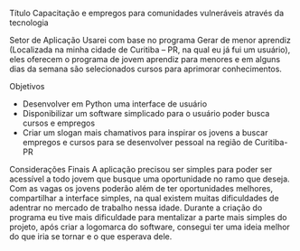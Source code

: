 Título
Capacitação e empregos para comunidades vulneráveis através da tecnologia 

Setor de Aplicação
Usarei com base no programa Gerar de menor aprendiz (Localizada na minha
cidade de Curitiba – PR, na qual eu já fui um usuário), eles oferecem o programa de
jovem aprendiz para menores e em alguns dias da semana são selecionados cursos
para aprimorar conhecimentos.

Objetivos
- Desenvolver em Python uma interface de usuário
- Disponibilizar um software simplicado para o usuário poder busca cursos e empregos
- Criar um slogan mais chamativos para inspirar os jovens a buscar empregos e cursos
para se desenvolver pessoal na região de Curitiba-PR

Considerações Finais
A aplicação precisou ser simples para poder ser acessível a todo jovem que busque uma
oportunidade no ramo que deseja.
Com as vagas os jovens poderão além de ter oportunidades melhores, compartilhar a
interface simples, na qual existem muitas dificuldades de adentrar no mercado de trabalho
nessa idade.
Durante a criação do programa eu tive mais dificuldade para mentalizar a parte mais
simples do projeto, após criar a logomarca do software, consegui ter uma ideia melhor do
que iria se tornar e o que esperava dele.
